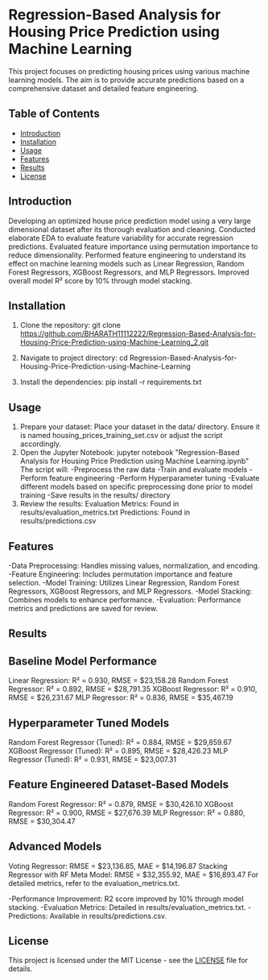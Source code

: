 # Regression-Based Analysis for Housing Price Prediction using Machine Learning

This project focuses on predicting housing prices using various machine learning models. The aim is to provide accurate predictions based on a comprehensive dataset and detailed feature engineering.

## Table of Contents
- [Introduction](#introduction)
- [Installation](#installation)
- [Usage](#usage)
- [Features](#features)
- [Results](#results)
- [License](#license)

## Introduction

   Developing an optimized house price prediction model using a very large dimensional dataset after its thorough evaluation and cleaning. Conducted elaborate EDA to evaluate feature variability for accurate 
   regression predictions. Evaluated feature importance using permutation importance to reduce dimensionality. Performed feature engineering to understand its effect on machine learning models such as Linear 
   Regression, Random Forest Regressors, XGBoost Regressors, and MLP Regressors. Improved overall model R² score by 10% through model stacking.

## Installation

1. Clone the repository:
   git clone https://github.com/BHARATH11112222/Regression-Based-Analysis-for-Housing-Price-Prediction-using-Machine-Learning_2.git

2. Navigate to project directory:
   cd Regression-Based-Analysis-for-Housing-Price-Prediction-using-Machine-Learning
   
4. Install the dependencies:
   pip install -r requirements.txt


## Usage

1. Prepare your dataset: Place your dataset in the data/ directory. Ensure it is named housing_prices_training_set.csv or adjust the script accordingly.
2. Open the Jupyter Notebook:
   jupyter notebook "Regression-Based Analysis for Housing Price Prediction using Machine Learning.ipynb"
   The script will:
   -Preprocess the raw data
   -Train and evaluate models
   -Perform feature engineering
   -Perform Hyperparameter tuning
   -Evaluate different models based on specific preprocessing done prior to model training
   -Save results in the results/ directory
4. Review the results:
   Evaluation Metrics: Found in results/evaluation_metrics.txt
   Predictions: Found in results/predictions.csv


## Features
   -Data Preprocessing: Handles missing values, normalization, and encoding.
   -Feature Engineering: Includes permutation importance and feature selection.
   -Model Training: Utilizes Linear Regression, Random Forest Regressors, XGBoost Regressors, and MLP Regressors.
   -Model Stacking: Combines models to enhance performance.
   -Evaluation: Performance metrics and predictions are saved for review.


## Results
   Baseline Model Performance
   -------------------------------
   Linear Regression: R² = 0.930, RMSE = $23,158.28
   Random Forest Regressor: R² = 0.892, RMSE = $28,791.35
   XGBoost Regressor: R² = 0.910, RMSE = $26,231.67
   MLP Regressor: R² = 0.836, RMSE = $35,467.19
   
   Hyperparameter Tuned Models
   --------------------------------
   Random Forest Regressor (Tuned): R² = 0.884, RMSE = $29,859.67
   XGBoost Regressor (Tuned): R² = 0.895, RMSE = $28,426.23
   MLP Regressor (Tuned): R² = 0.931, RMSE = $23,007.31
   
   Feature Engineered Dataset-Based Models
   ----------------------------------------   
   Random Forest Regressor: R² = 0.879, RMSE = $30,426.10
   XGBoost Regressor: R² = 0.900, RMSE = $27,676.39
   MLP Regressor: R² = 0.880, RMSE = $30,304.47
   
   Advanced Models
   ------------------------------------------
   Voting Regressor: RMSE = $23,136.85, MAE = $14,196.87
   Stacking Regressor with RF Meta Model: RMSE = $32,355.92, MAE = $16,893.47
   For detailed metrics, refer to the evaluation_metrics.txt.
   
   -Performance Improvement: R2 score improved by 10% through model stacking.
   -Evaluation Metrics: Detailed in results/evaluation_metrics.txt.
   -Predictions: Available in results/predictions.csv.


## License

   This project is licensed under the MIT License - see the [LICENSE](LICENSE) file for details.
